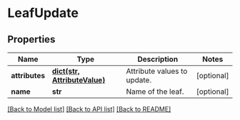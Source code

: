 # LeafUpdate

## Properties
Name | Type | Description | Notes
------------ | ------------- | ------------- | -------------
**attributes** | [**dict(str, AttributeValue)**](AttributeValue.md) | Attribute values to update. | [optional] 
**name** | **str** | Name of the leaf. | [optional] 

[[Back to Model list]](../README.md#documentation-for-models) [[Back to API list]](../README.md#documentation-for-api-endpoints) [[Back to README]](../README.md)


